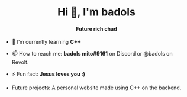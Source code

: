 <h1 align="center">Hi 👋, I'm badols</h1>
<h4 align="center">Future rich chad</h4>


- 🌱 I’m currently learning **C++**

- 📫 How to reach me: **badols mito#9161** on Discord or @badols on Revolt.

- ⚡ Fun fact: **Jesus loves you :)**

- Future projects: A personal website made using C++ on the backend.


<!---
badolsmito/badolsmito is a ✨ special ✨ repository because its `README.md` (this file) appears on your GitHub profile.
You can click the Preview link to take a look at your changes.
--->
